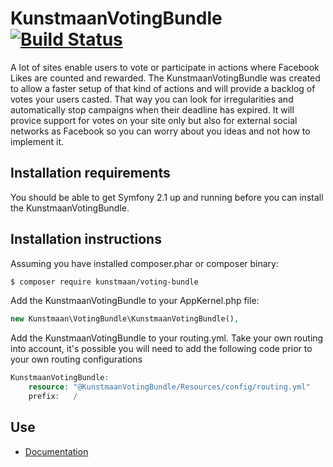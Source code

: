 # KunstmaanVotingBundle [![Build Status](https://travis-ci.org/Kunstmaan/KunstmaanVotingBundle.png?branch=master)](http://travis-ci.org/Kunstmaan/KunstmaanVotingBundle)

A lot of sites enable users to vote or participate in actions where Facebook Likes are counted and rewarded. The KunstmaanVotingBundle was created to allow a faster setup of that kind of actions and will provide a backlog of votes your users casted. That way you can look for irregularities and automatically stop campaigns when their deadline has expired. It will provice support for votes on your site only but also for external social networks as Facebook so you can worry about you ideas and not how to implement it.

Installation requirements
-------------------------
You should be able to get Symfony 2.1 up and running before you can install the KunstmaanVotingBundle.

Installation instructions
-------------------------
Assuming you have installed composer.phar or composer binary:

``` bash
$ composer require kunstmaan/voting-bundle
```

Add the KunstmaanVotingBundle to your AppKernel.php file:

```PHP
new Kunstmaan\VotingBundle\KunstmaanVotingBundle(),
```

Add the KunstmaanVotingBundle to your routing.yml. Take your own routing into account, it's possible you will need to add the following code prior to your own routing configurations

```PHP
KunstmaanVotingBundle:
    resource: "@KunstmaanVotingBundle/Resources/config/routing.yml"
    prefix:   /
```

Use
---

* [Documentation](https://github.com/Kunstmaan/KunstmaanVotingBundle/blob/master/Resources/doc/index.md)
